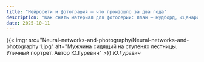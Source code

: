 ```yaml
---
title: "Нейросети и фотография — что произошло за два года"
description: "Как снять материал для фотосерии: план — мудборд, сценарий съёмки, приоритетные кадры и чек-лист для подготовки"
date: 2025-10-11
---
```


{{< imgr src="Neural-networks-and-photography/Neural-networks-and-photography 1.jpg" alt="Мужчина сидящий на ступенях лестницы. Уличный портрет. Автор Ю.Гуревич" >}}
*Ю.Гуревич*